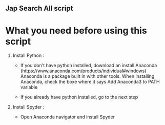 ## Jap Search All script

# What you need before using this script

1) Install Python :   
	- If you don't have python installed, download an install Anaconda (https://www.anaconda.com/products/individual#windows)   
	  Anaconda is a package built in with other tools. When installing Anaconda, check the boxe where it says Add Anaconda3 to PATH variable   
	  
	- If you already have python installed, go to the next step
	
	
2) Install Spyder :   
	- Open Anaconda navigator and install Spyder
	

